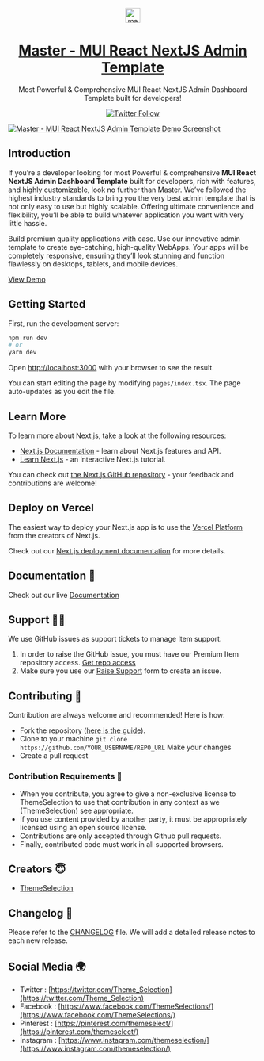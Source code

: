 <p align="center">
   <a href="https://themeselection.com/products/master-mui-react-nextjs-admin-template/" target="_blank">
      <img src="https://user-images.githubusercontent.com/64475785/151975658-07d55d5b-01c0-4481-bc40-4bfc7a8d1767.svg" alt="master-logo" width="30px" height="auto">
   </a>
</p>
  
<h1 align="center">
   <a href="https://themeselection.com/products/master-mui-react-nextjs-admin-template/" target="_blank" align="center">
      Master - MUI React NextJS Admin Template
   </a>
</h1>

<p align="center">Most Powerful & Comprehensive MUI React NextJS Admin Dashboard Template built for developers!</p>

<p align="center">   
  <a href="https://twitter.com/Theme_Selection" target="_blank">
     <img alt="Twitter Follow" src="https://img.shields.io/twitter/follow/Theme_Selection">
  </a>
</p>

[![Master - MUI React NextJS Admin Template Demo Screenshot](https://user-images.githubusercontent.com/749684/150332366-9cbb97d3-72de-4844-a291-ca665b6c7b91.png)](https://themeselection.com/products/master-mui-react-nextjs-admin-template/)

## Introduction

If you’re a developer looking for most Powerful & comprehensive **MUI React NextJS Admin Dashboard Template** built for developers, rich with features, and highly customizable, look no further than Master. We’ve followed the highest industry standards to bring you the very best admin template that is not only easy to use but highly scalable. Offering ultimate convenience and flexibility, you’ll be able to build whatever application you want with very little hassle.

Build premium quality applications with ease. Use our innovative admin template to create eye-catching, high-quality WebApps. Your apps will be completely responsive, ensuring they’ll look stunning and function flawlessly on desktops, tablets, and mobile devices.

[View Demo](https://themeselection.com/demo/master-mui-react-nextjs-admin-template/landing/)

## Getting Started

First, run the development server:

```bash
npm run dev
# or
yarn dev
```

Open [http://localhost:3000](http://localhost:3000) with your browser to see the result.

You can start editing the page by modifying `pages/index.tsx`. The page auto-updates as you edit the file.

## Learn More

To learn more about Next.js, take a look at the following resources:

- [Next.js Documentation](https://nextjs.org/docs) - learn about Next.js features and API.
- [Learn Next.js](https://nextjs.org/learn) - an interactive Next.js tutorial.

You can check out [the Next.js GitHub repository](https://github.com/vercel/next.js/) - your feedback and contributions are welcome!

## Deploy on Vercel

The easiest way to deploy your Next.js app is to use the [Vercel Platform](https://vercel.com/new?utm_medium=default-template&filter=next.js&utm_source=create-next-app&utm_campaign=create-next-app-readme) from the creators of Next.js.

Check out our [Next.js deployment documentation](https://nextjs.org/docs/deployment) for more details.

## Documentation 📜

Check out our live [Documentation](https://themeselection.com/demo/master-mui-react-nextjs-admin-template/documentation/)

## Support 👨‍💻

We use GitHub issues as support tickets to manage Item support.

1. In order to raise the GitHub issue, you must have our Premium Item repository access. [Get repo access](https://tools.themeselection.com/github/github-access)
2. Make sure you use our [Raise Support](https://themeselection.com/tools/github/raise-support) form to create an issue.

## Contributing 🦸

Contribution are always welcome and recommended! Here is how:

- Fork the repository ([here is the guide](https://docs.github.com/en/get-started/quickstart/fork-a-repo)).
- Clone to your machine `git clone https://github.com/YOUR_USERNAME/REPO_URL` Make your changes
- Create a pull request

### Contribution Requirements 🧰

- When you contribute, you agree to give a non-exclusive license to ThemeSelection to use that contribution in any context as we (ThemeSelection) see appropriate.
- If you use content provided by another party, it must be appropriately licensed using an open source license.
- Contributions are only accepted through Github pull requests.
- Finally, contributed code must work in all supported browsers.

## Creators 😇

- [ThemeSelection](https://themeselection.com)

## Changelog 📆

Please refer to the [CHANGELOG](CHANGELOG.md) file. We will add a detailed release notes to each new release.

## Social Media 🌍

- Twitter : [https://twitter.com/Theme_Selection](https://twitter.com/Theme_Selection)
- Facebook : [https://www.facebook.com/ThemeSelections/](https://www.facebook.com/ThemeSelections/)
- Pinterest : [https://pinterest.com/themeselect/](https://pinterest.com/themeselect/)
- Instagram : [https://www.instagram.com/themeselection/](https://www.instagram.com/themeselection/)
